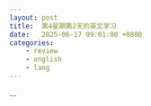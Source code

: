 ```yaml
---
layout: post
title:  第4星期第2天的英文学习
date:   2025-06-17 09:01:00 +0800
categories: 
    - review
    - english
    - lang
---
```


...